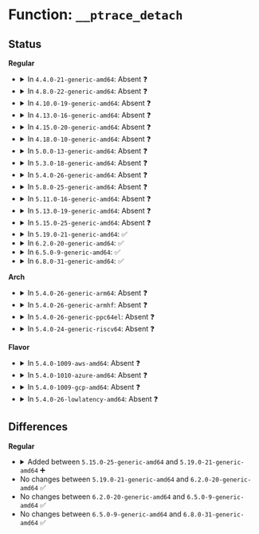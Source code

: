 # Function: <code>__ptrace_detach</code>

## Status
<b>Regular</b>
<ul>
<li>
<details>
<summary>In <code>4.4.0-21-generic-amd64</code>: Absent ❓</summary>

```json
{
  "name": "__ptrace_detach",
  "collision_type": "Unique Static",
  "inline_type": "Selective",
  "funcs": [
    {
      "addr": 18446744071579413744,
      "name": "__ptrace_detach",
      "external": false,
      "loc": "kernel/ptrace.c:475",
      "file": "kernel/ptrace.c",
      "inline": "not declared, inlined",
      "caller_inline": [
        "kernel/ptrace.c:exit_ptrace",
        "kernel/ptrace.c:ptrace_request"
      ],
      "caller_func": [
        "kernel/ptrace.c:exit_ptrace",
        "kernel/ptrace.c:ptrace_request"
      ]
    }
  ],
  "symbols": [
    {
      "addr": 18446744071579413744,
      "name": "__ptrace_detach.part.10",
      "section": ".text",
      "bind": "STB_LOCAL",
      "size": 215
    }
  ]
}
```
</details>
</li>
<li>
<details>
<summary>In <code>4.8.0-22-generic-amd64</code>: Absent ❓</summary>

```json
{
  "name": "__ptrace_detach",
  "collision_type": "Unique Static",
  "inline_type": "Selective",
  "funcs": [
    {
      "addr": 18446744071579431113,
      "name": "__ptrace_detach",
      "external": false,
      "loc": "kernel/ptrace.c:480",
      "file": "kernel/ptrace.c",
      "inline": "not declared, inlined",
      "caller_inline": [
        "kernel/ptrace.c:ptrace_request",
        "kernel/ptrace.c:exit_ptrace"
      ],
      "caller_func": [
        "kernel/ptrace.c:ptrace_request",
        "kernel/ptrace.c:exit_ptrace"
      ]
    }
  ],
  "symbols": [
    {
      "addr": 18446744071579426016,
      "name": "__ptrace_detach.part.12",
      "section": ".text",
      "bind": "STB_LOCAL",
      "size": 218
    }
  ]
}
```
</details>
</li>
<li>
<details>
<summary>In <code>4.10.0-19-generic-amd64</code>: Absent ❓</summary>

```json
{
  "name": "__ptrace_detach",
  "collision_type": "Unique Static",
  "inline_type": "Selective",
  "funcs": [
    {
      "addr": 18446744071579451475,
      "name": "__ptrace_detach",
      "external": false,
      "loc": "kernel/ptrace.c:489",
      "file": "kernel/ptrace.c",
      "inline": "not declared, inlined",
      "caller_inline": [
        "kernel/ptrace.c:ptrace_request",
        "kernel/ptrace.c:exit_ptrace"
      ],
      "caller_func": [
        "kernel/ptrace.c:ptrace_request",
        "kernel/ptrace.c:exit_ptrace"
      ]
    }
  ],
  "symbols": [
    {
      "addr": 18446744071579446128,
      "name": "__ptrace_detach.part.16",
      "section": ".text",
      "bind": "STB_LOCAL",
      "size": 218
    }
  ]
}
```
</details>
</li>
<li>
<details>
<summary>In <code>4.13.0-16-generic-amd64</code>: Absent ❓</summary>

```json
{
  "name": "__ptrace_detach",
  "collision_type": "Unique Static",
  "inline_type": "Selective",
  "funcs": [
    {
      "addr": 18446744071579439413,
      "name": "__ptrace_detach",
      "external": false,
      "loc": "kernel/ptrace.c:504",
      "file": "kernel/ptrace.c",
      "inline": "not declared, inlined",
      "caller_inline": [
        "kernel/ptrace.c:ptrace_request",
        "kernel/ptrace.c:exit_ptrace"
      ],
      "caller_func": [
        "kernel/ptrace.c:ptrace_request",
        "kernel/ptrace.c:exit_ptrace"
      ]
    }
  ],
  "symbols": [
    {
      "addr": 18446744071579434128,
      "name": "__ptrace_detach.part.14",
      "section": ".text",
      "bind": "STB_LOCAL",
      "size": 202
    }
  ]
}
```
</details>
</li>
<li>
<details>
<summary>In <code>4.15.0-20-generic-amd64</code>: Absent ❓</summary>

```json
{
  "name": "__ptrace_detach",
  "collision_type": "Unique Static",
  "inline_type": "Selective",
  "funcs": [
    {
      "addr": 18446744071579467685,
      "name": "__ptrace_detach",
      "external": false,
      "loc": "kernel/ptrace.c:504",
      "file": "kernel/ptrace.c",
      "inline": "not declared, inlined",
      "caller_inline": [
        "kernel/ptrace.c:ptrace_request",
        "kernel/ptrace.c:exit_ptrace"
      ],
      "caller_func": [
        "kernel/ptrace.c:ptrace_request",
        "kernel/ptrace.c:exit_ptrace"
      ]
    }
  ],
  "symbols": [
    {
      "addr": 18446744071579462496,
      "name": "__ptrace_detach.part.14",
      "section": ".text",
      "bind": "STB_LOCAL",
      "size": 202
    }
  ]
}
```
</details>
</li>
<li>
<details>
<summary>In <code>4.18.0-10-generic-amd64</code>: Absent ❓</summary>

```json
{
  "name": "__ptrace_detach",
  "collision_type": "Unique Static",
  "inline_type": "Selective",
  "funcs": [
    {
      "addr": 18446744071579481682,
      "name": "__ptrace_detach",
      "external": false,
      "loc": "kernel/ptrace.c:504",
      "file": "kernel/ptrace.c",
      "inline": "not declared, inlined",
      "caller_inline": [
        "kernel/ptrace.c:ptrace_request",
        "kernel/ptrace.c:exit_ptrace"
      ],
      "caller_func": [
        "kernel/ptrace.c:ptrace_request",
        "kernel/ptrace.c:exit_ptrace"
      ]
    }
  ],
  "symbols": [
    {
      "addr": 18446744071579477152,
      "name": "__ptrace_detach.part.19",
      "section": ".text",
      "bind": "STB_LOCAL",
      "size": 203
    }
  ]
}
```
</details>
</li>
<li>
<details>
<summary>In <code>5.0.0-13-generic-amd64</code>: Absent ❓</summary>

```json
{
  "name": "__ptrace_detach",
  "collision_type": "Unique Static",
  "inline_type": "Selective",
  "funcs": [
    {
      "addr": 18446744071579515014,
      "name": "__ptrace_detach",
      "external": false,
      "loc": "kernel/ptrace.c:504",
      "file": "kernel/ptrace.c",
      "inline": "not declared, inlined",
      "caller_inline": [
        "kernel/ptrace.c:ptrace_request",
        "kernel/ptrace.c:exit_ptrace"
      ],
      "caller_func": [
        "kernel/ptrace.c:ptrace_request",
        "kernel/ptrace.c:exit_ptrace"
      ]
    }
  ],
  "symbols": [
    {
      "addr": 18446744071579509360,
      "name": "__ptrace_detach.part.18",
      "section": ".text",
      "bind": "STB_LOCAL",
      "size": 203
    }
  ]
}
```
</details>
</li>
<li>
<details>
<summary>In <code>5.3.0-18-generic-amd64</code>: Absent ❓</summary>

```json
{
  "name": "__ptrace_detach",
  "collision_type": "Unique Static",
  "inline_type": "Selective",
  "funcs": [
    {
      "addr": 18446744071579535382,
      "name": "__ptrace_detach",
      "external": false,
      "loc": "kernel/ptrace.c:519",
      "file": "kernel/ptrace.c",
      "inline": "not declared, inlined",
      "caller_inline": [
        "kernel/ptrace.c:ptrace_request",
        "kernel/ptrace.c:exit_ptrace"
      ],
      "caller_func": [
        "kernel/ptrace.c:ptrace_request",
        "kernel/ptrace.c:exit_ptrace"
      ]
    }
  ],
  "symbols": [
    {
      "addr": 18446744071579528992,
      "name": "__ptrace_detach.part.0",
      "section": ".text",
      "bind": "STB_LOCAL",
      "size": 190
    }
  ]
}
```
</details>
</li>
<li>
<details>
<summary>In <code>5.4.0-26-generic-amd64</code>: Absent ❓</summary>

```json
{
  "name": "__ptrace_detach",
  "collision_type": "Unique Static",
  "inline_type": "Selective",
  "funcs": [
    {
      "addr": 18446744071579561520,
      "name": "__ptrace_detach",
      "external": false,
      "loc": "kernel/ptrace.c:524",
      "file": "kernel/ptrace.c",
      "inline": "not declared, inlined",
      "caller_inline": [
        "kernel/ptrace.c:ptrace_request",
        "kernel/ptrace.c:exit_ptrace"
      ],
      "caller_func": [
        "kernel/ptrace.c:ptrace_request",
        "kernel/ptrace.c:exit_ptrace"
      ]
    }
  ],
  "symbols": [
    {
      "addr": 18446744071579554640,
      "name": "__ptrace_detach.part.0",
      "section": ".text",
      "bind": "STB_LOCAL",
      "size": 190
    }
  ]
}
```
</details>
</li>
<li>
<details>
<summary>In <code>5.8.0-25-generic-amd64</code>: Absent ❓</summary>

```json
{
  "name": "__ptrace_detach",
  "collision_type": "Unique Static",
  "inline_type": "Selective",
  "funcs": [
    {
      "addr": 18446744071579593162,
      "name": "__ptrace_detach",
      "external": false,
      "loc": "kernel/ptrace.c:524",
      "file": "kernel/ptrace.c",
      "inline": "not declared, inlined",
      "caller_inline": [
        "kernel/ptrace.c:ptrace_request",
        "kernel/ptrace.c:exit_ptrace"
      ],
      "caller_func": [
        "kernel/ptrace.c:ptrace_request",
        "kernel/ptrace.c:exit_ptrace"
      ]
    }
  ],
  "symbols": [
    {
      "addr": 18446744071579587968,
      "name": "__ptrace_detach.part.0",
      "section": ".text",
      "bind": "STB_LOCAL",
      "size": 185
    }
  ]
}
```
</details>
</li>
<li>
<details>
<summary>In <code>5.11.0-16-generic-amd64</code>: Absent ❓</summary>

```json
{
  "name": "__ptrace_detach",
  "collision_type": "Unique Static",
  "inline_type": "Selective",
  "funcs": [
    {
      "addr": 18446744071579573314,
      "name": "__ptrace_detach",
      "external": false,
      "loc": "kernel/ptrace.c:518",
      "file": "kernel/ptrace.c",
      "inline": "not declared, inlined",
      "caller_inline": [
        "kernel/ptrace.c:ptrace_request",
        "kernel/ptrace.c:exit_ptrace"
      ],
      "caller_func": [
        "kernel/ptrace.c:ptrace_request",
        "kernel/ptrace.c:exit_ptrace"
      ]
    }
  ],
  "symbols": [
    {
      "addr": 18446744071579568000,
      "name": "__ptrace_detach.part.0",
      "section": ".text",
      "bind": "STB_LOCAL",
      "size": 185
    }
  ]
}
```
</details>
</li>
<li>
<details>
<summary>In <code>5.13.0-19-generic-amd64</code>: Absent ❓</summary>

```json
{
  "name": "__ptrace_detach",
  "collision_type": "Unique Static",
  "inline_type": "Selective",
  "funcs": [
    {
      "addr": 18446744071579577895,
      "name": "__ptrace_detach",
      "external": false,
      "loc": "kernel/ptrace.c:535",
      "file": "kernel/ptrace.c",
      "inline": "not declared, inlined",
      "caller_inline": [
        "kernel/ptrace.c:ptrace_request",
        "kernel/ptrace.c:exit_ptrace"
      ],
      "caller_func": [
        "kernel/ptrace.c:ptrace_request",
        "kernel/ptrace.c:exit_ptrace"
      ]
    }
  ],
  "symbols": [
    {
      "addr": 18446744071579573504,
      "name": "__ptrace_detach.part.0",
      "section": ".text",
      "bind": "STB_LOCAL",
      "size": 185
    }
  ]
}
```
</details>
</li>
<li>
<details>
<summary>In <code>5.15.0-25-generic-amd64</code>: Absent ❓</summary>

```json
{
  "name": "__ptrace_detach",
  "collision_type": "Unique Static",
  "inline_type": "Selective",
  "funcs": [
    {
      "addr": 18446744071579652039,
      "name": "__ptrace_detach",
      "external": false,
      "loc": "kernel/ptrace.c:535",
      "file": "kernel/ptrace.c",
      "inline": "not declared, inlined",
      "caller_inline": [
        "kernel/ptrace.c:ptrace_request",
        "kernel/ptrace.c:exit_ptrace"
      ],
      "caller_func": [
        "kernel/ptrace.c:ptrace_request",
        "kernel/ptrace.c:exit_ptrace"
      ]
    }
  ],
  "symbols": [
    {
      "addr": 18446744071579648448,
      "name": "__ptrace_detach.part.0",
      "section": ".text",
      "bind": "STB_LOCAL",
      "size": 185
    }
  ]
}
```
</details>
</li>
<li>
<details>
<summary>In <code>5.19.0-21-generic-amd64</code>: ✅</summary>

```c
bool __ptrace_detach(struct task_struct * tracer, struct task_struct * p)
```

```json
{
  "name": "__ptrace_detach",
  "collision_type": "Unique Static",
  "inline_type": "No",
  "funcs": [
    {
      "addr": 18446744071579745872,
      "name": "__ptrace_detach",
      "external": false,
      "loc": "kernel/ptrace.c:557",
      "file": "kernel/ptrace.c",
      "inline": "seen, unknown",
      "caller_inline": [],
      "caller_func": [
        "kernel/ptrace.c:ptrace_request",
        "kernel/ptrace.c:exit_ptrace"
      ]
    }
  ],
  "symbols": [
    {
      "addr": 18446744071579745872,
      "name": "__ptrace_detach",
      "section": ".text",
      "bind": "STB_LOCAL",
      "size": 206
    }
  ]
}
```
</details>
</li>
<li>
<details>
<summary>In <code>6.2.0-20-generic-amd64</code>: ✅</summary>

```c
bool __ptrace_detach(struct task_struct * tracer, struct task_struct * p)
```

```json
{
  "name": "__ptrace_detach",
  "collision_type": "Unique Static",
  "inline_type": "No",
  "funcs": [
    {
      "addr": 18446744071579877232,
      "name": "__ptrace_detach",
      "external": false,
      "loc": "kernel/ptrace.c:557",
      "file": "kernel/ptrace.c",
      "inline": "seen, unknown",
      "caller_inline": [],
      "caller_func": [
        "kernel/ptrace.c:ptrace_request",
        "kernel/ptrace.c:exit_ptrace"
      ]
    }
  ],
  "symbols": [
    {
      "addr": 18446744071579877232,
      "name": "__ptrace_detach",
      "section": ".text",
      "bind": "STB_LOCAL",
      "size": 206
    }
  ]
}
```
</details>
</li>
<li>
<details>
<summary>In <code>6.5.0-9-generic-amd64</code>: ✅</summary>

```c
bool __ptrace_detach(struct task_struct * tracer, struct task_struct * p)
```

```json
{
  "name": "__ptrace_detach",
  "collision_type": "Unique Static",
  "inline_type": "No",
  "funcs": [
    {
      "addr": 18446744071579926544,
      "name": "__ptrace_detach",
      "external": false,
      "loc": "kernel/ptrace.c:558",
      "file": "kernel/ptrace.c",
      "inline": "seen, unknown",
      "caller_inline": [],
      "caller_func": [
        "kernel/ptrace.c:ptrace_request",
        "kernel/ptrace.c:exit_ptrace"
      ]
    }
  ],
  "symbols": [
    {
      "addr": 18446744071579926544,
      "name": "__ptrace_detach",
      "section": ".text",
      "bind": "STB_LOCAL",
      "size": 206
    }
  ]
}
```
</details>
</li>
<li>
<details>
<summary>In <code>6.8.0-31-generic-amd64</code>: ✅</summary>

```c
bool __ptrace_detach(struct task_struct * tracer, struct task_struct * p)
```

```json
{
  "name": "__ptrace_detach",
  "collision_type": "Unique Static",
  "inline_type": "No",
  "funcs": [
    {
      "addr": 18446744071579965856,
      "name": "__ptrace_detach",
      "external": false,
      "loc": "kernel/ptrace.c:541",
      "file": "kernel/ptrace.c",
      "inline": "seen, unknown",
      "caller_inline": [],
      "caller_func": [
        "kernel/ptrace.c:ptrace_request",
        "kernel/ptrace.c:exit_ptrace"
      ]
    }
  ],
  "symbols": [
    {
      "addr": 18446744071579965856,
      "name": "__ptrace_detach",
      "section": ".text",
      "bind": "STB_LOCAL",
      "size": 205
    }
  ]
}
```
</details>
</li>
</ul>
<b>Arch</b>
<ul>
<li>
<details>
<summary>In <code>5.4.0-26-generic-arm64</code>: Absent ❓</summary>

```json
{
  "name": "__ptrace_detach",
  "collision_type": "Unique Static",
  "inline_type": "Selective",
  "funcs": [
    {
      "addr": 18446603336490718200,
      "name": "__ptrace_detach",
      "external": false,
      "loc": "kernel/ptrace.c:524",
      "file": "kernel/ptrace.c",
      "inline": "not declared, inlined",
      "caller_inline": [
        "kernel/ptrace.c:ptrace_request",
        "kernel/ptrace.c:exit_ptrace"
      ],
      "caller_func": [
        "kernel/ptrace.c:ptrace_request",
        "kernel/ptrace.c:exit_ptrace"
      ]
    }
  ],
  "symbols": [
    {
      "addr": 18446603336490709472,
      "name": "__ptrace_detach.part.0",
      "section": ".text",
      "bind": "STB_LOCAL",
      "size": 280
    }
  ]
}
```
</details>
</li>
<li>
<details>
<summary>In <code>5.4.0-26-generic-armhf</code>: Absent ❓</summary>

```json
{
  "name": "__ptrace_detach",
  "collision_type": "Unique Static",
  "inline_type": "Selective",
  "funcs": [
    {
      "addr": 3224776952,
      "name": "__ptrace_detach",
      "external": false,
      "loc": "kernel/ptrace.c:524",
      "file": "kernel/ptrace.c",
      "inline": "not declared, inlined",
      "caller_inline": [
        "kernel/ptrace.c:ptrace_request",
        "kernel/ptrace.c:exit_ptrace"
      ],
      "caller_func": [
        "kernel/ptrace.c:ptrace_request",
        "kernel/ptrace.c:exit_ptrace"
      ]
    }
  ],
  "symbols": [
    {
      "addr": 3224770572,
      "name": "__ptrace_detach.part.0",
      "section": ".text",
      "bind": "STB_LOCAL",
      "size": 196
    }
  ]
}
```
</details>
</li>
<li>
<details>
<summary>In <code>5.4.0-26-generic-ppc64el</code>: Absent ❓</summary>

```json
{
  "name": "__ptrace_detach",
  "collision_type": "Unique Static",
  "inline_type": "Selective",
  "funcs": [
    {
      "addr": 13835058055283541212,
      "name": "__ptrace_detach",
      "external": false,
      "loc": "kernel/ptrace.c:524",
      "file": "kernel/ptrace.c",
      "inline": "not declared, inlined",
      "caller_inline": [
        "kernel/ptrace.c:ptrace_request",
        "kernel/ptrace.c:exit_ptrace"
      ],
      "caller_func": [
        "kernel/ptrace.c:ptrace_request",
        "kernel/ptrace.c:exit_ptrace"
      ]
    }
  ],
  "symbols": [
    {
      "addr": 13835058055283532784,
      "name": "__ptrace_detach.part.0",
      "section": ".text",
      "bind": "STB_LOCAL",
      "size": 356
    }
  ]
}
```
</details>
</li>
<li>
<details>
<summary>In <code>5.4.0-24-generic-riscv64</code>: Absent ❓</summary>

```json
{
  "name": "__ptrace_detach",
  "collision_type": "Unique Static",
  "inline_type": "Selective",
  "funcs": [
    {
      "addr": 18446743936271435894,
      "name": "__ptrace_detach",
      "external": false,
      "loc": "kernel/ptrace.c:524",
      "file": "kernel/ptrace.c",
      "inline": "not declared, inlined",
      "caller_inline": [
        "kernel/ptrace.c:ptrace_request",
        "kernel/ptrace.c:exit_ptrace"
      ],
      "caller_func": [
        "kernel/ptrace.c:ptrace_request",
        "kernel/ptrace.c:exit_ptrace"
      ]
    }
  ],
  "symbols": [
    {
      "addr": 18446743936271432862,
      "name": "__ptrace_detach.part.0",
      "section": ".text",
      "bind": "STB_LOCAL",
      "size": 226
    }
  ]
}
```
</details>
</li>
</ul>
<b>Flavor</b>
<ul>
<li>
<details>
<summary>In <code>5.4.0-1009-aws-amd64</code>: Absent ❓</summary>

```json
{
  "name": "__ptrace_detach",
  "collision_type": "Unique Static",
  "inline_type": "Selective",
  "funcs": [
    {
      "addr": 18446744071579537824,
      "name": "__ptrace_detach",
      "external": false,
      "loc": "kernel/ptrace.c:524",
      "file": "kernel/ptrace.c",
      "inline": "not declared, inlined",
      "caller_inline": [
        "kernel/ptrace.c:ptrace_request",
        "kernel/ptrace.c:exit_ptrace"
      ],
      "caller_func": [
        "kernel/ptrace.c:ptrace_request",
        "kernel/ptrace.c:exit_ptrace"
      ]
    }
  ],
  "symbols": [
    {
      "addr": 18446744071579530944,
      "name": "__ptrace_detach.part.0",
      "section": ".text",
      "bind": "STB_LOCAL",
      "size": 190
    }
  ]
}
```
</details>
</li>
<li>
<details>
<summary>In <code>5.4.0-1010-azure-amd64</code>: Absent ❓</summary>

```json
{
  "name": "__ptrace_detach",
  "collision_type": "Unique Static",
  "inline_type": "Selective",
  "funcs": [
    {
      "addr": 18446744071579466608,
      "name": "__ptrace_detach",
      "external": false,
      "loc": "kernel/ptrace.c:524",
      "file": "kernel/ptrace.c",
      "inline": "not declared, inlined",
      "caller_inline": [
        "kernel/ptrace.c:ptrace_request",
        "kernel/ptrace.c:exit_ptrace"
      ],
      "caller_func": [
        "kernel/ptrace.c:ptrace_request",
        "kernel/ptrace.c:exit_ptrace"
      ]
    }
  ],
  "symbols": [
    {
      "addr": 18446744071579459744,
      "name": "__ptrace_detach.part.0",
      "section": ".text",
      "bind": "STB_LOCAL",
      "size": 190
    }
  ]
}
```
</details>
</li>
<li>
<details>
<summary>In <code>5.4.0-1009-gcp-amd64</code>: Absent ❓</summary>

```json
{
  "name": "__ptrace_detach",
  "collision_type": "Unique Static",
  "inline_type": "Selective",
  "funcs": [
    {
      "addr": 18446744071579535104,
      "name": "__ptrace_detach",
      "external": false,
      "loc": "kernel/ptrace.c:524",
      "file": "kernel/ptrace.c",
      "inline": "not declared, inlined",
      "caller_inline": [
        "kernel/ptrace.c:ptrace_request",
        "kernel/ptrace.c:exit_ptrace"
      ],
      "caller_func": [
        "kernel/ptrace.c:ptrace_request",
        "kernel/ptrace.c:exit_ptrace"
      ]
    }
  ],
  "symbols": [
    {
      "addr": 18446744071579528224,
      "name": "__ptrace_detach.part.0",
      "section": ".text",
      "bind": "STB_LOCAL",
      "size": 190
    }
  ]
}
```
</details>
</li>
<li>
<details>
<summary>In <code>5.4.0-26-lowlatency-amd64</code>: Absent ❓</summary>

```json
{
  "name": "__ptrace_detach",
  "collision_type": "Unique Static",
  "inline_type": "Selective",
  "funcs": [
    {
      "addr": 18446744071579568176,
      "name": "__ptrace_detach",
      "external": false,
      "loc": "kernel/ptrace.c:524",
      "file": "kernel/ptrace.c",
      "inline": "not declared, inlined",
      "caller_inline": [
        "kernel/ptrace.c:ptrace_request",
        "kernel/ptrace.c:exit_ptrace"
      ],
      "caller_func": [
        "kernel/ptrace.c:ptrace_request",
        "kernel/ptrace.c:exit_ptrace"
      ]
    }
  ],
  "symbols": [
    {
      "addr": 18446744071579561712,
      "name": "__ptrace_detach.part.0",
      "section": ".text",
      "bind": "STB_LOCAL",
      "size": 185
    }
  ]
}
```
</details>
</li>
</ul>

## Differences
<b>Regular</b>
<ul>
<li>
<details>
<summary>Added between <code>5.15.0-25-generic-amd64</code> and <code>5.19.0-21-generic-amd64</code> ➕</summary>

```c
bool __ptrace_detach(struct task_struct * tracer, struct task_struct * p)
```
</details>
</li>
<li>
No changes between <code>5.19.0-21-generic-amd64</code> and <code>6.2.0-20-generic-amd64</code> ✅
</li>
<li>
No changes between <code>6.2.0-20-generic-amd64</code> and <code>6.5.0-9-generic-amd64</code> ✅
</li>
<li>
No changes between <code>6.5.0-9-generic-amd64</code> and <code>6.8.0-31-generic-amd64</code> ✅
</li>
</ul>
